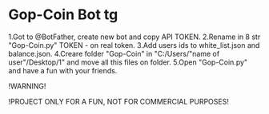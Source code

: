 # Gop-Coin Bot tg

1.Got to @BotFather, create new bot and copy API TOKEN.
2.Rename in 8 str "Gop-Coin.py" TOKEN - on real token.
3.Add users ids to white_list.json and balance.json.
4.Creare folder "Gop-Coin" in "C:/Users/"name of user"/Desktop/1" and move all this files on folder.
5.Open "Gop-Coin.py" and have a fun with your friends.

!WARNING!

!PROJECT ONLY FOR A FUN, NOT FOR COMMERCIAL PURPOSES!
